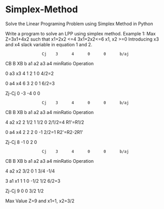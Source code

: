 # Simplex-Method
Solve the Linear Programing Problem using Simplex Method in Python 


Write a program to solve an LPP using simplex method.
Example 1: Max Z=3x1+4x2
such that x1+2x2 <=4
          3x1+2x2<=6
          x1, x2 >=0
Introducing x3 and x4 slack variable in equation 1 and 2.

                    Cj    3      4      0      0      b/aj
CB     B     XB     b     a1     a2     a3     a4     minRatio     Operation

0      a3    x3     4     1      2      1      0      4/2=2

0      a4    x4     6     3      2      0      1      6/2=3

Zj-Cj               0    -3     -4      0      0



                    Cj    3      4      0      0      b/aj
CB     B     XB     b     a1     a2     a3     a4     minRatio     Operation

4      a2    x2     2     1/2     1     1/2    0      2/1/2=4      R1'=R1/2

0      a4    x4     2     2      2      0      -1     2/2=1        R2'=R2-2R1'

Zj-Cj               8    -1      0      2      0



                    Cj    3      4      0      0      b/aj
CB     B     XB     b     a1     a2     a3     a4     minRatio     Operation

4      a2    x2     3/2   0      1      3/4    -1/4     

3      a1    x1     1     1      0      -1/2    1/2      6/2=3

Zj-Cj               9     0      0      3/2      1/2


Max Value Z=9 and x1=1, x2=3/2
